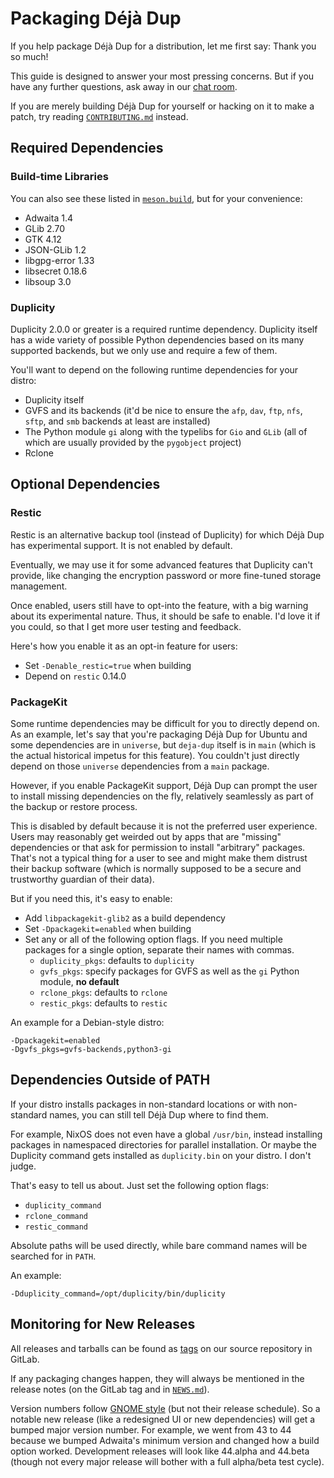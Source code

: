 <!--
SPDX-License-Identifier: CC-BY-SA-4.0
SPDX-FileCopyrightText: Michael Terry
-->

# Packaging Déjà Dup

If you help package Déjà Dup for a distribution, let me first say:
Thank you so much!

This guide is designed to answer your most pressing concerns.
But if you have any further questions, ask away in our [chat room][chat].

If you are merely building Déjà Dup for yourself or hacking on it to make a
patch, try reading [`CONTRIBUTING.md`](CONTRIBUTING.md) instead.

[chat]: https://matrix.to/#/#deja-dup:gnome.org

## Required Dependencies

### Build-time Libraries

You can also see these listed in [`meson.build`](meson.build), but for your
convenience:

- Adwaita 1.4
- GLib 2.70
- GTK 4.12
- JSON-GLib 1.2
- libgpg-error 1.33
- libsecret 0.18.6
- libsoup 3.0

### Duplicity

Duplicity 2.0.0 or greater is a required runtime dependency.
Duplicity itself has a wide variety of possible Python dependencies based on
its many supported backends, but we only use and require a few of them.

You'll want to depend on the following runtime dependencies for your distro:

- Duplicity itself
- GVFS and its backends (it'd be nice to ensure the `afp`, `dav`, `ftp`, `nfs`,
  `sftp`, and `smb` backends at least are installed)
- The Python module `gi` along with the typelibs for `Gio` and `GLib`
  (all of which are usually provided by the `pygobject` project)
- Rclone

## Optional Dependencies

### Restic

Restic is an alternative backup tool (instead of Duplicity) for which Déjà Dup
has experimental support. It is not enabled by default.

Eventually, we may use it for some advanced features that Duplicity can't
provide, like changing the encryption password or more fine-tuned storage
management.

Once enabled, users still have to opt-into the feature, with a big warning
about its experimental nature.
Thus, it should be safe to enable.
I'd love it if you could, so that I get more user testing and feedback.

Here's how you enable it as an opt-in feature for users:

- Set `-Denable_restic=true` when building
- Depend on `restic` 0.14.0

### PackageKit

Some runtime dependencies may be difficult for you to directly depend on.
As an example, let's say that you're packaging Déjà Dup for Ubuntu and some
dependencies are in `universe`, but `deja-dup` itself is in `main` (which is
the actual historical impetus for this feature). You couldn't just directly
depend on those `universe` dependencies from a `main` package.

However, if you enable PackageKit support, Déjà Dup can prompt the user to
install missing dependencies on the fly, relatively seamlessly as part of the
backup or restore process.

This is disabled by default because it is not the preferred user experience.
Users may reasonably get weirded out by apps that are "missing" dependencies or
that ask for permission to install "arbitrary" packages.
That's not a typical thing for a user to see and might make them distrust their
backup software (which is normally supposed to be a secure and trustworthy
guardian of their data).

But if you need this, it's easy to enable:

- Add `libpackagekit-glib2` as a build dependency
- Set `-Dpackagekit=enabled` when building
- Set any or all of the following option flags. If you need multiple packages
  for a single option, separate their names with commas.
    - `duplicity_pkgs`: defaults to `duplicity`
    - `gvfs_pkgs`: specify packages for GVFS as well as the `gi` Python module,
      **no default**
    - `rclone_pkgs`: defaults to `rclone`
    - `restic_pkgs`: defaults to `restic`

An example for a Debian-style distro:

```
-Dpackagekit=enabled
-Dgvfs_pkgs=gvfs-backends,python3-gi
```

## Dependencies Outside of PATH

If your distro installs packages in non-standard locations or with non-standard
names, you can still tell Déjà Dup where to find them.

For example, NixOS does not even have a global `/usr/bin`, instead installing
packages in namespaced directories for parallel installation.
Or maybe the Duplicity command gets installed as `duplicity.bin` on your distro.
I don't judge.

That's easy to tell us about. Just set the following option flags:

- `duplicity_command`
- `rclone_command`
- `restic_command`

Absolute paths will be used directly, while bare command names will be searched
for in `PATH`.

An example:

```
-Dduplicity_command=/opt/duplicity/bin/duplicity
```

## Monitoring for New Releases

All releases and tarballs can be found as [tags][tags] on our source repository
in GitLab.

If any packaging changes happen, they will always be mentioned in the release
notes (on the GitLab tag and in [`NEWS.md`](NEWS.md)).

Version numbers follow [GNOME style][versions] (but not their release schedule).
So a notable new release (like a redesigned UI or new dependencies) will get a
bumped major version number.
For example, we went from 43 to 44 because we bumped Adwaita's minimum version
and changed how a build option worked.
Development releases will look like 44.alpha and 44.beta (though not every
major release will bother with a full alpha/beta test cycle).

[tags]: https://gitlab.gnome.org/World/deja-dup/tags
[versions]: https://discourse.gnome.org/t/new-gnome-versioning-scheme/4235
